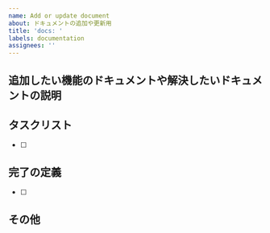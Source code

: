 ```yaml
---
name: Add or update document
about: ドキュメントの追加や更新用
title: 'docs: '
labels: documentation
assignees: ''
---
```


## 追加したい機能のドキュメントや解決したいドキュメントの説明

<!-- 追加したい機能や解決したいドキュメントの詳細を記述する -->

## タスクリスト

<!-- タスクを実行するための具体的な手順を記入してください。 -->

- [ ]

## 完了の定義

<!-- このドキュメントが完了したときにどのような状態になっているか記述する -->

- [ ]

## その他

<!-- その他の情報やスクリーンショットを追加する -->
